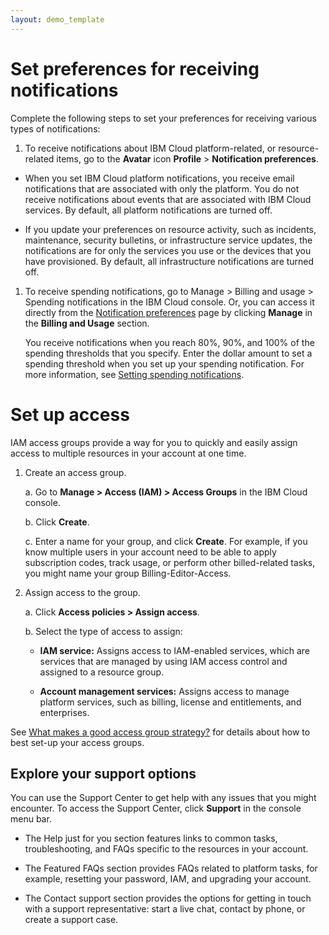 ```yaml
---
layout: demo_template
---
```


# Set preferences for receiving notifications

Complete the following steps to set your preferences for receiving various types of notifications:

1. To receive notifications about IBM Cloud platform-related, or resource-related items, go to the **Avatar** icon **Profile** > **Notification preferences**.

  - When you set IBM Cloud platform notifications, you receive email notifications that are associated with only the platform. You do not receive notifications about events that are associated with IBM Cloud services. By default, all platform notifications are turned off.

  - If you update your preferences on resource activity, such as incidents, maintenance, security bulletins, or infrastructure service updates, the notifications are for only the services you use or the devices that you have provisioned. By default, all infrastructure notifications are turned off.

1. To receive spending notifications, go to Manage > Billing and usage > Spending notifications in the IBM Cloud console. Or, you can access it directly from the [Notification preferences](https://cloud.ibm.com/login?redirect=%2Fuser%2Fnotifications) page by clicking **Manage** in the **Billing and Usage** section.

   You receive notifications when you reach 80%, 90%, and 100% of the spending thresholds that you specify. Enter the dollar amount to set a spending threshold when you set up your spending notification. For more information, see [Setting spending notifications](https://cloud.ibm.com/docs/billing-usage?topic=billing-usage-spending).

# Set up access

IAM access groups provide a way for you to quickly and easily assign access to multiple resources in your account at one time.

1. Create an access group.

   a. Go to **Manage > Access (IAM) > Access Groups** in the IBM Cloud console.
   
   b. Click **Create**.

   c. Enter a name for your group, and click **Create**. For example, if you know multiple users in your account need to be able to apply subscription codes, track usage, or perform other billed-related tasks, you might name your group Billing-Editor-Access.

2. Assign access to the group.

   a. Click **Access policies > Assign access**.

   b. Select the type of access to assign:

      - **IAM service:** Assigns access to IAM-enabled services, which are services that are managed by using IAM access control and assigned to a resource group.

      - **Account management services:** Assigns access to manage platform services, such as billing, license and entitlements, and enterprises.

See [What makes a good access group strategy?](https://cloud.ibm.com/docs/account?topic=account-account_setup#resource-group-strategy) for details about how to best set-up your access groups.

## Explore your support options

You can use the Support Center to get help with any issues that you might encounter. To access the Support Center, click **Support** in the console menu bar.

  - The Help just for you section features links to common tasks, troubleshooting, and FAQs specific to the resources in your account.

  - The Featured FAQs section provides FAQs related to platform tasks, for example, resetting your password, IAM, and upgrading your account.

  - The Contact support section provides the options for getting in touch with a support representative: start a live chat, contact by phone, or create a support case.